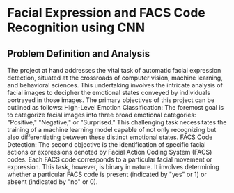 # Facial Expression and FACS Code Recognition using CNN


## Problem Definition and Analysis
The project at hand addresses the vital task of automatic facial expression detection, situated at the crossroads of computer vision, machine learning, and behavioral sciences. This undertaking involves the intricate analysis of facial images to decipher the emotional states conveyed by individuals portrayed in those images. The primary objectives of this project can be outlined as follows:
High-Level Emotion Classification: The foremost goal is to categorize facial images into three broad emotional categories: "Positive," "Negative," or "Surprised." This challenging task necessitates the training of a machine learning model capable of not only recognizing but also differentiating between these distinct emotional states.
FACS Code Detection: The second objective is the identification of specific facial actions or expressions denoted by Facial Action Coding System (FACS) codes. Each FACS code corresponds to a particular facial movement or expression. This task, however, is binary in nature. It involves determining whether a particular FACS code is present (indicated by "yes" or 1) or absent (indicated by "no" or 0).
